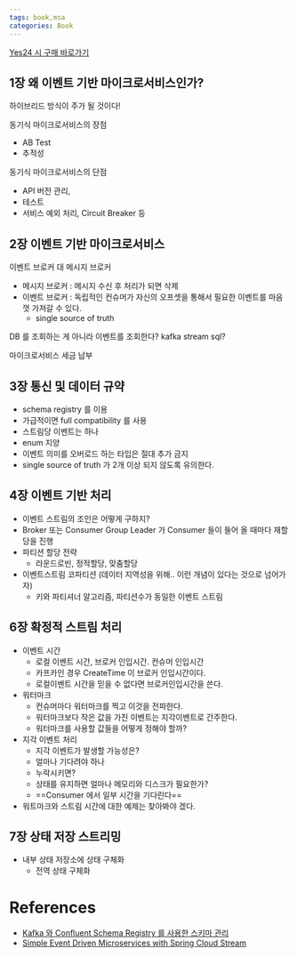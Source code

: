 ```yaml
---
tags: book,msa
categories: Book
---
```


[Yes24 시 구매 바로가기](http://www.yes24.com/Product/Goods/99423020)

## 1장 왜 이벤트 기반 마이크로서비스인가?

하이브리드 방식이 주가 될 것이다!

동기식 마이크로서비스의 장점

- AB Test
- 추적성

동기식 마이크로서비스의 단점

- API 버전 관리,
- 테스트
- 서비스 예외 처리, Circuit Breaker 등

## 2장 이벤트 기반 마이크로서비스

이벤트 브로커 대 메시지 브로커

- 메시지 브로커 : 메시지 수신 후 처리가 되면 삭제
- 이벤트 브로커 : 독립적인 컨슈머가 자신의 오프셋을 통해서 필요한 이벤트를 마음껏 가져갈 수 있다.
  - single source of truth

DB 를 조회하는 게 아니라 이벤트를 조회한다? kafka stream sql?

마이크로서비스 세금 납부

## 3장 통신 및 데이터 규약

- schema registry 를 이용
- 가급적이면 full compatibility 를 사용
- 스트림당 이벤트는 하나
- enum 지양
- 이벤트 의미를 오버로드 하는 타입은 절대 추가 금지
- single source of truth 가 2개 이상 되지 않도록 유의한다.

## 4장 이벤트 기반 처리

- 이벤트 스트림의 조인은 어떻게 구하지?
- Broker 또는 Consumer Group Leader 가 Consumer 들이 들어 올 때마다 재할당을 진행
- 파티션 할당 전략
  - 라운드로빈, 정적할당, 맞춤할당
- 이벤트스트림 코파티션 (데이터 지역성을 위해.. 이런 개념이 있다는 것으로 넘어가자)
  - 키와 파티셔너 알고리즘, 파티션수가 동일한 이벤트 스트림

## 6장 확정적 스트림 처리

- 이벤트 시간
  - 로컬 이벤트 시간, 브로커 인입시간. 컨슈머 인입시간
  - 카프카인 경우 CreateTime 이 브로커 인입시간이다.
  - 로컬이벤트 시간을 믿을 수 없다면 브로커인입시간을 쓴다.
- 워터마크
  - 컨슈머마다 워터마크를 찍고 이것을 전파한다.
  - 워터마크보다 작은 값을 가진 이벤트는 지각이벤트로 간주한다.
  - 워터마크를 사용할 값들을 어떻게 정해야 할까?
- 지각 이벤트 처리
	- 지각 이벤트가 발생할 가능성은?
	- 얼마나 기다려야 하나
	- 누락시키면?
	- 상태를 유지하면 얼마나 메모리와 디스크가 필요한가? 
	- ==Consumer 에서 일부 시간을 기다린다==
- 워트마크와 스트림 시간에 대한 예제는 찾아봐야 겠다.

## 7장 상태 저장 스트리밍

- 내부 상태 저장소에 상태 구체화
	- 전역 상태 구체화

# References

- [Kafka 와 Confluent Schema Registry 를 사용한 스키마 관리](https://medium.com/@gaemi/kafka-%EC%99%80-confluent-schema-registry-%EB%A5%BC-%EC%82%AC%EC%9A%A9%ED%95%9C-%EC%8A%A4%ED%82%A4%EB%A7%88-%EA%B4%80%EB%A6%AC-1-cdf8c99d2c5c)
- [Simple Event Driven Microservices with Spring Cloud Stream](https://spring.io/blog/2019/10/15/simple-event-driven-microservices-with-spring-cloud-stream)
